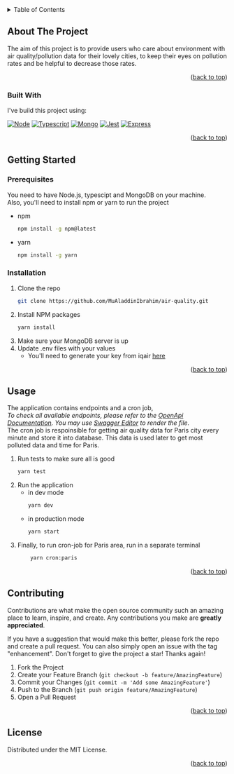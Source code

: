 <!-- TABLE OF CONTENTS -->
<details>
  <summary>Table of Contents</summary>
  <ol>
    <li>
      <a href="#about-the-project">About The Project</a>
      <ul>
        <li><a href="#built-with">Built With</a></li>
      </ul>
    </li>
    <li>
      <a href="#getting-started">Getting Started</a>
      <ul>
        <li><a href="#prerequisites">Prerequisites</a></li>
        <li><a href="#installation">Installation</a></li>
      </ul>
    </li>
    <li><a href="#usage">Usage</a></li>
    <li><a href="#contributing">Contributing</a></li>
    <li><a href="#license">License</a></li>
  </ol>
</details>



## About The Project

The aim of this project is to provide users who care about environment with air quality/pollution data for their lovely cities, to keep their eyes on pollution rates and be helpful to decrease those rates.

<p align="right">(<a href="#readme-top">back to top</a>)</p>

### Built With

I've build this project using:

[![Node][Node.js]][Node-url]
[![Typescript][Typescript]][Typescript-url]
[![Mongo][Mongo]][Mongo-url]
[![Jest][Jest]][Jest-url]
[![Express][Express]][Express-url]

<p align="right">(<a href="#readme-top">back to top</a>)</p>

## Getting Started

### Prerequisites

You need to have Node.js, typescipt and MongoDB on your machine. <br/>
Also, you'll need to install npm or yarn to run the project

* npm
  ```sh
  npm install -g npm@latest
  ```
* yarn
  ```sh
  npm install -g yarn
  ```

### Installation

1. Clone the repo
    ```sh
    git clone https://github.com/MuAladdinIbrahim/air-quality.git
    ```
2. Install NPM packages
    ```sh
    yarn install
    ```
3. Make sure your MongoDB server is up
4. Update .env files with your values
    - You'll need to generate your key from iqair [here][IQAIR-url]

<p align="right">(<a href="#readme-top">back to top</a>)</p>

## Usage

The application contains endpoints and a cron job, <br/>
_To check all available endpoints, please refer to the [OpenApi Documentation](./openapi.yaml). You may use [Swagger Editor](https://editor.swagger.io/) to render the file._ <br/> 
The cron job is respoinsible for getting air quality data for Paris city every minute and store it into database. This data is used later to get most polluted data and time for Paris.

1. Run tests to make sure all is good
    ```sh
    yarn test
    ```
2. Run the application
    - in dev mode
        ```sh
        yarn dev
        ```
    - in production mode
        ```sh
        yarn start
        ```
3. Finally, to run cron-job for Paris area, run in a separate terminal
    ```sh
        yarn cron:paris
    ```

<p align="right">(<a href="#readme-top">back to top</a>)</p>

<!-- CONTRIBUTING -->
## Contributing

Contributions are what make the open source community such an amazing place to learn, inspire, and create. Any contributions you make are **greatly appreciated**.

If you have a suggestion that would make this better, please fork the repo and create a pull request. You can also simply open an issue with the tag "enhancement".
Don't forget to give the project a star! Thanks again!

1. Fork the Project
2. Create your Feature Branch (`git checkout -b feature/AmazingFeature`)
3. Commit your Changes (`git commit -m 'Add some AmazingFeature'`)
4. Push to the Branch (`git push origin feature/AmazingFeature`)
5. Open a Pull Request

<p align="right">(<a href="#readme-top">back to top</a>)</p>



<!-- LICENSE -->
## License

Distributed under the MIT License.

<p align="right">(<a href="#readme-top">back to top</a>)</p>



<!-- MARKDOWN LINKS & IMAGES -->
<!-- https://www.markdownguide.org/basic-syntax/#reference-style-links -->
[Node.js]: https://img.shields.io/badge/Node.js-339933?style=for-the-badge&logo=nodedotjs&logoColor=white
[Node-url]: https://nodejs.org/en
[Typescript]: https://img.shields.io/badge/TypeScript-007ACC?style=for-the-badge&logo=typescript&logoColor=white
[Typescript-url]: https://www.typescriptlang.org/
[Jest]: https://img.shields.io/badge/Jest-C21325?style=for-the-badge&logo=jest&logoColor=white
[Jest-url]: https://jestjs.io/
[Mongo]: https://img.shields.io/badge/MongoDB-4EA94B?style=for-the-badge&logo=mongodb&logoColor=white
[Mongo-url]: https://www.mongodb.com/
[Express]:https://img.shields.io/badge/Express.js-000000?style=for-the-badge&logo=express&logoColor=white
[Express-url]:https://expressjs.com/
[IQAIR-url]: https://www.iqair.com/fr/dashboard/api
